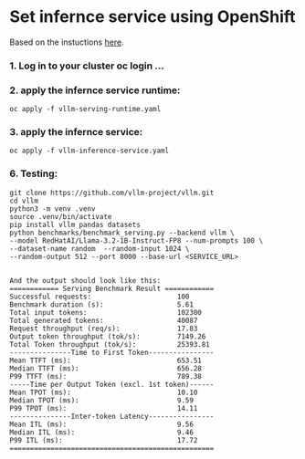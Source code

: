 # Set infernce service using OpenShift

Based on the instuctions [here](https://docs.redhat.com/en/documentation/red_hat_ai_inference_server/3.0/html-single/getting_started/index).

### 1. Log in to your cluster oc login ...

### 2. apply the infernce service runtime:
    oc apply -f vllm-serving-runtime.yaml

### 3. apply the infernce service:
    oc apply -f vllm-inference-service.yaml


### 6. Testing:
    git clone https://github.com/vllm-project/vllm.git
    cd vllm
    python3 -m venv .venv
    source .venv/bin/activate
    pip install vllm pandas datasets
    python benchmarks/benchmark_serving.py --backend vllm \
    --model RedHatAI/Llama-3.2-1B-Instruct-FP8 --num-prompts 100 \
    --dataset-name random  --random-input 1024 \
    --random-output 512 --port 8000 --base-url <SERVICE_URL>


    And the output should look like this:
    ============ Serving Benchmark Result ============
    Successful requests:                     100       
    Benchmark duration (s):                  5.61      
    Total input tokens:                      102300    
    Total generated tokens:                  40087     
    Request throughput (req/s):              17.83     
    Output token throughput (tok/s):         7149.26   
    Total Token throughput (tok/s):          25393.81  
    ---------------Time to First Token----------------
    Mean TTFT (ms):                          653.51    
    Median TTFT (ms):                        656.28    
    P99 TTFT (ms):                           789.38    
    -----Time per Output Token (excl. 1st token)------
    Mean TPOT (ms):                          10.10     
    Median TPOT (ms):                        9.59      
    P99 TPOT (ms):                           14.11     
    ---------------Inter-token Latency----------------
    Mean ITL (ms):                           9.56      
    Median ITL (ms):                         9.46      
    P99 ITL (ms):                            17.72     
    ==================================================


